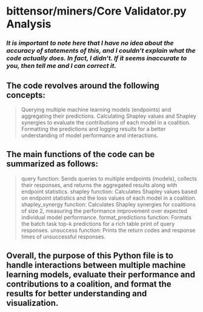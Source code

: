 # __bittensor/miners/Core Validator.py Analysis__ 
### ___It is important to note here that I have no idea about the accuracy of statements of this, and I couldn't explain what the code actually does. In fact, I didn't. If it seems inaccurate to you, then tell me and I can correct it.___ 


## The code revolves around the following concepts:

> Querying multiple machine learning models (endpoints) and aggregating their predictions.
> Calculating Shapley values and Shapley synergies to evaluate the contributions of each model in a coalition.
> Formatting the predictions and logging results for a better understanding of model performance and interactions.

## The main functions of the code can be summarized as follows:

> query function: Sends queries to multiple endpoints (models), collects their responses, and returns the aggregated results along with endpoint statistics.
> shapley function: Calculates Shapley values based on endpoint statistics and the loss values of each model in a coalition.
> shapley_synergy function: Calculates Shapley synergies for coalitions of size 2, measuring the performance improvement over expected individual model performance.
> format_predictions function: Formats the batch task top-k predictions for a rich table print of query responses.
> unsuccess function: Prints the return codes and response times of unsuccessful responses.

## Overall, the purpose of this Python file is to handle interactions between multiple machine learning models, evaluate their performance and contributions to a coalition, and format the results for better understanding and visualization.